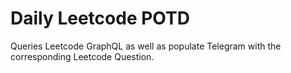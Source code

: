 # Daily Leetcode POTD
Queries Leetcode GraphQL as well as populate Telegram with the corresponding Leetcode Question.
